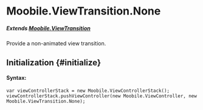 Moobile.ViewTransition.None
================================================================================

##### Extends [Moobile.ViewTransition](../ViewTransition/ViewTransition.md)

Provide a non-animated view transition.

Initialization {#initialize}
--------------------------------------------------------------------------------

#### Syntax:

	var viewControllerStack = new Moobile.ViewControllerStack();
	viewControllerStack.pushViewController(new Moobile.ViewController, new Moobile.ViewTransition.None);

<div data-simulator-app="../../assets/classes/ViewTransition/ViewTransition.None.html"></div>